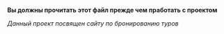 **Вы должны прочитать этот файл прежде чем пработать с проектом**

*Данный проект посвящен сайту по бронированию туров*
